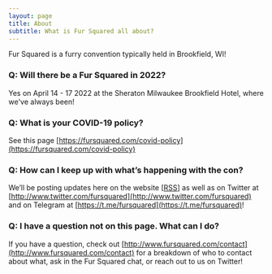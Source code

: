 ```yaml
---
layout: page
title: About
subtitle: What is Fur Squared all about?
---
```


Fur Squared is a furry convention typically held in Brookfield, WI!

### Q: Will there be a Fur Squared in 2022?

Yes on April 14 - 17 2022 at the Sheraton Milwaukee Brookfield Hotel, where we've always been!

### Q: What is your COVID-19 policy?

See this page [https://fursquared.com/covid-policy](https://fursquared.com/covid-policy)

### Q: How can I keep up with what’s happening with the con?

We’ll be posting updates here on the website [[RSS](https://fursquared.com/feed)] as well as on Twitter at [http://www.twitter.com/fursquared](http://www.twitter.com/fursquared) and on Telegram at [https://t.me/fursquared](https://t.me/fursquared)!

### Q: I have a question not on this page. What can I do?

If you have a question, check out [http://www.fursquared.com/contact](http://www.fursquared.com/contact) for a breakdown of who to contact about what, ask in the Fur Squared chat, or reach out to us on Twitter!
